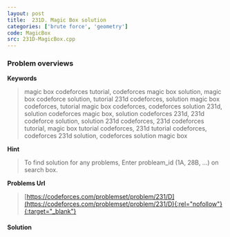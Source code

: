 ```yaml
---
layout: post
title:  231D. Magic Box solution
categories: ['brute force', 'geometry']
code: MagicBox
src: 231D-MagicBox.cpp
---
```

### **Problem overviews**

**Keywords**
> magic box codeforces tutorial, codeforces magic box solution, magic box codeforce solution, tutorial 231d codeforces, solution magic box codeforces, tutorial magic box codeforces, codeforces solution 231d, solution codeforces magic box, solution codeforces 231d, 231d codeforce solution, solution 231d codeforces, 231d codeforces tutorial, magic box tutorial codeforces, 231d tutorial codeforces, codeforces 231d solution, codeforces solution magic box

**Hint**
> To find solution for any problems, Enter probleam_id (1A, 28B, ...) on search box. 

**Problems Url**
> [https://codeforces.com/problemset/problem/231/D](https://codeforces.com/problemset/problem/231/D){:rel="nofollow"}{:target="_blank"}

#### **Solution**



